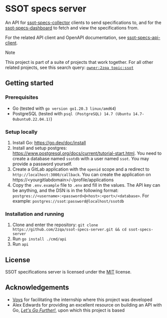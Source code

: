 # SSOT specs server

An API for [ssot-specs-collector](https://github.com/2zqa/ssot-specs-collector) clients to send specifications to, and for the [ssot-specs-dashboard](https://github.com/2zqa/ssot-specs-dashboard) to fetch and view the specifications from.

For the related API client and OpenAPI documentation, see [ssot-specs-api-client](https://github.com/2zqa/ssot-specs-api-client).

> [!NOTE]
> This project is part of a suite of projects that work together. For all other related projects, see this search query: [`owner:2zqa topic:ssot`](https://github.com/search?q=owner%3A2zqa+topic%3Assot&type=repositories)

## Getting started

### Prerequisites

- Go (tested with `go version go1.20.3 linux/amd64`)
- PostgreSQL (tested with `psql (PostgreSQL) 14.7 (Ubuntu 14.7-0ubuntu0.22.04.1)`)

### Setup locally

1. Install Go: https://go.dev/doc/install
2. Install and setup postgres: https://www.postgresql.org/docs/current/tutorial-start.html. You need to create a database named `ssotdb` with a user named `ssot`. You may provide a password yourself.
3. Create a GitLab application with the `openid` scope and a redirect to `http://localhost:3000/callback`. You can create the application on https://\<yourgitlabdomain\>/-/profile/applications
4. Copy the `.env.example` file to `.env` and fill in the values. The API key can be anything, and the DSN is in the following format: `postgres://<username>:<password>@<host>:<port>/<database>`. For example: `postgres://ssot:password@localhost/ssotdb`

### Installation and running

1. Clone and enter the repository: `git clone https://github.com/2zqa/ssot-specs-server.git && cd ssot-specs-server`
2. Run `go install ./cmd/api`
3. Run `api`

## License

SSOT specifications server is licensed under the [MIT](LICENSE) license.

## Acknowledgements

- [Voys](https://www.voys.nl/) for facilitating the internship where this project was developed
- Alex Edwards for providing an excellent resource on building an API with Go, _[Let's Go Further!](https://lets-go-further.alexedwards.net)_, upon which this project is based
